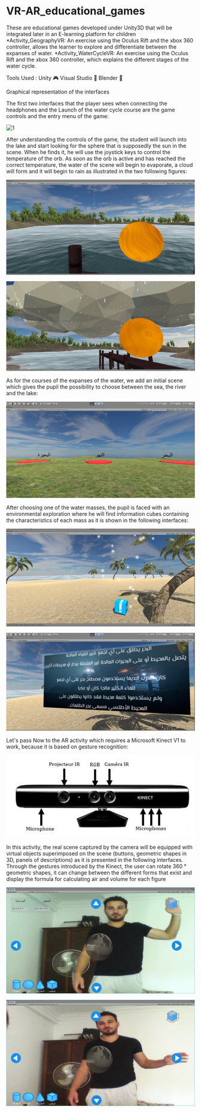 # VR-AR_educational_games
These are educational games developed under Unity3D that will be integrated later in an E-learning platform for children
	*Activity_GeographyVR: An exercise using the Oculus Rift and the xbox 360 controller, allows the learner to explore and differentiate between the expanses of water.
	*Activity_WaterCycleVR: An exercise using the Oculus Rift and the xbox 360 controller, which explains the different stages of the water cycle.


Tools Used : 
	Unity 🎮
	Visual Studio 💾
	Blender 🔮
	
	
 Graphical representation of the interfaces
 
 The first two interfaces that the player sees when connecting the headphones and the
 Launch of the water cycle course are the game controls and the entry menu of the game:

![1](https://user-images.githubusercontent.com/26259633/67905904-39bcdc00-fb73-11e9-917b-27d06bc26a3a.png)

After understanding the controls of the game, the student will launch into the lake and start looking for the sphere that is supposedly the sun in the scene. When he finds it, he will use the joystick keys to control the temperature of the orb. As soon as the orb is active and has reached the correct temperature, the water of the scene will begin to evaporate, a cloud will form and it will begin to rain as illustrated in the two following figures:

![](2.png)

![](3.png)

As for the courses of the expanses of the water, we add an initial scene which gives the pupil the possibility to choose between the sea, the river and the lake:

![](4.png)

After choosing one of the water masses, the pupil is faced with an environmental exploration where he will find information cubes containing the characteristics of each mass as it is shown in the following interfaces:

![](5.png)

![](6.png)

Let's pass Now to the AR activity which requires a Microsoft Kinect V1 to work, because it is based on  gesture recognition:

![](9.png)

In this activity, the real scene captured by the camera will be equipped with virtual objects superimposed on the scene (buttons, geometric shapes in 3D, panels of descriptions) as it is presented in the following interfaces.
Through the gestures introduced by the Kinect, the user can rotate 360 ° geometric shapes, it can change between the different forms that exist and display the formula for calculating air and volume for each figure

![](7.png)

![](8.png)

	
